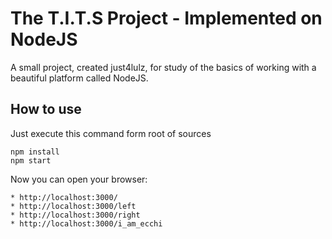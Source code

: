 # The T.I.T.S Project - Implemented on NodeJS

A small project, created just4lulz, for study of the basics of working
with a beautiful platform called NodeJS.

## How to use

Just execute this command form root of sources

    npm install
    npm start

Now you can open your browser:

    * http://localhost:3000/
    * http://localhost:3000/left
    * http://localhost:3000/right
    * http://localhost:3000/i_am_ecchi
